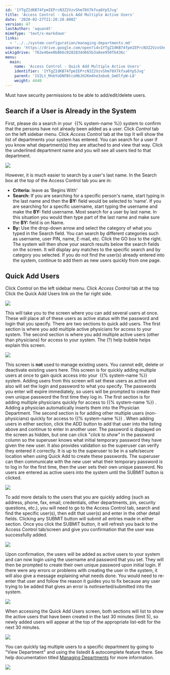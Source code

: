 ```yaml
---
id: '1YTgZIdKB74fpmIEPrcN3Z2VzvShm78X7kfxa6Yp5Jvg'
title: 'Access Control - Quick Add Multiple Active Users'
date: '2020-02-27T21:20:20.800Z'
version: 47
lastAuthor: 'aquandt'
mimeType: 'text/x-markdown'
links:
  - '../../system-configuration/managing-departments.md'
source: 'https://drive.google.com/open?id=1YTgZIdKB74fpmIEPrcN3Z2VzvShm78X7kfxa6Yp5Jvg'
wikigdrive: '762e46ee0b866c028283dd665b3a8ee950fb436c'
menu:
  main:
    name: 'Access Control - Quick Add Multiple Active Users'
    identifier: '1YTgZIdKB74fpmIEPrcN3Z2VzvShm78X7kfxa6Yp5Jvg'
    parent: '1V2Lt_MnbYoDNFBtcoH6JHJKm4he3obo6_GmOlfyW-L8'
    weight: 4440
---
```

Must have security permissions to be able to add/edit/delete users.

## Search if a User is Already in the System

First, please do a search in your  {{% system-name %}} system to confirm that the persons have not already been added as a user.
Click *Control* tab on the left sidebar menu.
Click *Access Control* tab at the top
It will show the list of departments your system has entered.
You can search for a user if you know what department(s) they are attached to and view that way. Click the underlined department name and you will see all users tied to that department.

![](../access-control-quick-add-multiple-active-users.assets/10000201000002B400000096F7C3E2478BB185E3.png)

However, it is much easier to search by a user's last name. In the Search box at the top of the Access Control tab you are in:
* <strong>Criteria:</strong> leave as ‘Begins With'
* <strong>Search:</strong> If you are searching for a specific person's name, start typing in the last name and then the <strong>BY:</strong> field would be selected to ‘name'. If you are searching for a specific username, start typing the username and make the <strong>BY:</strong> field username. Most search for a user by last name. In this situation you would then type part of the last name and make sure the <strong>BY:</strong> field is on Name.
* <strong>By:</strong> Use the drop-down arrow and select the category of what you typed in the Search field. You can search by different categories such as username, user PIN, name, E-mail, etc.
Click the GO box to the right.
The system will then show your search results below the search fields on the screen. It will display any matches to the specific search and by category you selected.
If you do not find the user(s) already entered into the system, continue to add them as new users quickly from one page.

## Quick Add Users

Click *Control* on the left sidebar menu.
Click *Access Control* tab at the top
Click the Quick Add Users link on the far right side.

![](../access-control-quick-add-multiple-active-users.assets/10000201000002B400000096F7C3E2478BB185E3.png)

This will take you to the screen where you can add several users at once. These will place all of these users as active status with the password and login that you specify. There are two sections to quick add users.
The first section is where you add multiple active physicians for access to your system. The second section is where you add multiple active users (other than physicians) for access to your system.
The (?) help bubble helps explain this screen.

![](../access-control-quick-add-multiple-active-users.assets/10000201000001AE00000115FAEE3F0535C7E68E.png)

This screen is **not** used to manage existing users. You cannot edit, delete or deactivate existing users here. This screen is for quickly adding multiple users at once to gain quick access into your  {{% system-name %}} system. Adding users from this screen will set these users as active and also will set the login and password to what you specify. The passwords you enter will expire immediately, so users will be prompted to create their own unique password the first time they log in.
The first section is for adding multiple physicians quickly for access to {{% system-name %}} . Adding a physician automatically inserts them into the Physician Department.
The second section is for adding other multiple users (non-physicians) quickly for access to {{% system-name %}} .
When adding users in either section, click the ADD button to add that user into the listing above and continue to enter in another user.
The password is displayed on the screen as hidden, but one can click "*click to show"* in the password column so the superuser knows what initial temporary password they have given the new user. It also provides validation so the superuser can verify they entered it correctly. It is up to the superuser to be in a safe/secure location when using Quick Add to create these passwords. The superuser can then communicate with the new user what their temporary password is to log in for the first time, then the user sets their own unique password.
No users are entered as active users into the system until the SUBMIT button is clicked.

![](../access-control-quick-add-multiple-active-users.assets/10000201000001E0000000B67D9687EDD4F72B97.png)

To add more details to the users that you are quickly adding (such as address, phone, fax, email, credentials, other departments, pin, security questions, etc.), you will need to go to the Access Control tab, search and find the specific user(s), then edit that user(s) and enter in the other detail fields.
Clicking any SUBMIT button will submit all entries made in either section.
Once you click the SUBMIT button, it will refresh you back to the Access Control tab/screen and give you confirmation that the user was successfully added.

![](../access-control-quick-add-multiple-active-users.assets/1000020100000284000000769AA248E3DEB435D0.png)

Upon confirmation, the users will be added as active users to your system and can now login using the username and password that you set. They will then be prompted to create their own unique password upon initial login.
If there were any errors or problems with creating the user in the system, it will also give a message explaining what needs done. You would need to re-enter that user and follow the reason it guides you to fix because any user trying to be added that gives an error is *not*inserted/submitted into the system.

![](../access-control-quick-add-multiple-active-users.assets/1000020100000241000000DBB5B529471BC98393.png)

When accessing the Quick Add Users screen, both sections will list to show the active users that have been created in the last 30 minutes (limit 5), so newly added users will appear at the top of the appropriate list-edit for the next 30 minutes.

![](../access-control-quick-add-multiple-active-users.assets/1000020100000212000000D1E9351E41EF73B5C2.png)

You can quickly tag multiple users to a specific department by going to "View Department" and using the listedit & autocomplete feature there. See help documentation titled [Managing Departments](../../system-configuration/managing-departments.md) for more information.

![](../access-control-quick-add-multiple-active-users.assets/100002010000026F000000BC9B5A21A768BFF802.png)

